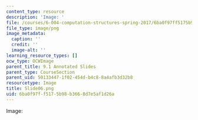 ```yaml
---
content_type: resource
description: 'Image: '
file: /courses/6-004-computation-structures-spring-2017/6ba0f97ff5175b98b3668d7e5af1d26a_Slide06.png
file_type: image/png
image_metadata:
  caption: ''
  credit: ''
  image-alt: ''
learning_resource_types: []
ocw_type: OCWImage
parent_title: 9.1 Annotated Slides
parent_type: CourseSection
parent_uid: 50133447-1f02-454d-b4c8-8a4afb3d32b8
resourcetype: Image
title: Slide06.png
uid: 6ba0f97f-f517-5b98-b366-8d7e5af1d26a
---
```

Image: 

